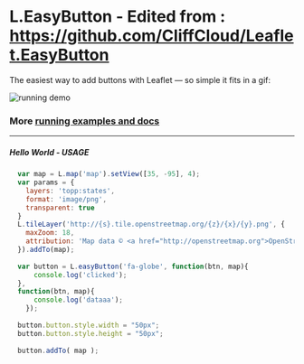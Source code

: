 # L.EasyButton - Edited from : https://github.com/CliffCloud/Leaflet.EasyButton

The easiest way to add buttons with Leaflet &mdash; so simple it fits in a gif:

![running demo](https://raw.githubusercontent.com/CliffCloud/Leaflet.EasyButton/dist/img/alert_example.gif)

### More [running examples and docs](http://danielmontague.com/projects/easyButton.js/v1/examples/)

-----------------------------------------------------------------------------------

##### Hello World - USAGE 
```javascript
  var map = L.map('map').setView([35, -95], 4);
  var params = {
    layers: 'topp:states',
    format: 'image/png',
    transparent: true
  }
  L.tileLayer('http://{s}.tile.openstreetmap.org/{z}/{x}/{y}.png', {
    maxZoom: 18,
    attribution: 'Map data © <a href="http://openstreetmap.org">OpenStreetMap</a> contributors',
  }).addTo(map);
  
  var button = L.easyButton('fa-globe', function(btn, map){
      console.log('clicked');
  },
  function(btn, map){
      console.log('dataaa');
    });
  
  button.button.style.width = "50px";
  button.button.style.height = "50px";
  
  button.addTo( map );
```
